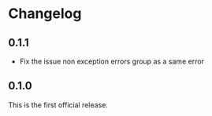 # Changelog

## 0.1.1

* Fix the issue non exception errors group as a same error

## 0.1.0

This is the first official release.
